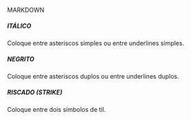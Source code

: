 MARKDOWN

##### ITÁLICO

Coloque entre asteriscos simples ou entre underlines simples.


##### NEGRITO

Coloque entre asteriscos duplos ou entre underlines duplos.


##### RISCADO (STRIKE)

Coloque entre dois símbolos de til.


